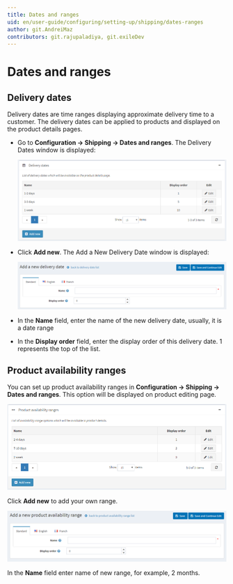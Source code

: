 ```yaml
---
title: Dates and ranges
uid: en/user-guide/configuring/setting-up/shipping/dates-ranges
author: git.AndreiMaz
contributors: git.rajupaladiya, git.exileDev
---
```

# Dates and ranges

## Delivery dates

Delivery dates are time ranges displaying approximate delivery time to a customer. The delivery dates can be applied to products and displayed on the product details pages.

* Go to **Configuration → Shipping → Dates and ranges**. The Delivery Dates window is displayed:

    ![Delivery dates](_static/dates-ranges/delivery-dates.png)
* Click **Add new**. The Add a New Delivery Date window is displayed:

    ![Add new](_static/dates-ranges/delivery-dates-add-new.png)
* In the **Name** field, enter the name of the new delivery date, usually, it is a date range
* In the **Display order** field, enter the display order of this delivery date. 1 represents the top of the list.

## Product availability ranges

You can set up product availability ranges in **Configuration → Shipping → Dates and ranges**. This option will be displayed on product editing page.

![Availability ranges](_static/dates-ranges/avialability-ranges.png)

Click **Add new** to add your own range.

![Add new availability ranges](_static/dates-ranges/avialability-ranges-add-new.png)

In the **Name** field enter name of new range, for example, 2 months.
